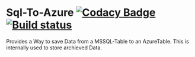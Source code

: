 # Sql-To-Azure [![Codacy Badge](https://api.codacy.com/project/badge/Grade/ef41e9449c664a4b8ff4d1045d667e99)](https://www.codacy.com/app/CKrowiorsch/Sql-To-Azure?utm_source=github.com&amp;utm_medium=referral&amp;utm_content=CKrowiorsch/Sql-To-Azure&amp;utm_campaign=Badge_Grade) [![Build status](https://ci.appveyor.com/api/projects/status/q4nb2jke6aom3imo/branch/master?svg=true)](https://ci.appveyor.com/project/ChristianKrowiorsch/sql-to-azure/branch/master)

Provides a Way to save Data from a MSSQL-Table to an AzureTable. This is internally used to store archieved Data.
